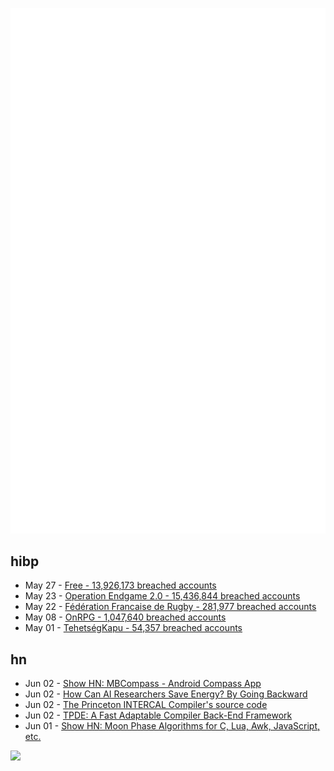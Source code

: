 ![Metrics](https://raw.githubusercontent.com/phixion/phixion/master/metrics.svg)

## hibp

<!--
for https://github.com/phixion/phixion/blob/main/.github/workflows/feeds.yml
-->
<!--START_SECTION:haveibeenpwnd-->
- May 27 - [Free - 13,926,173 breached accounts](https://haveibeenpwned.com/Breach/FreeMobile)
- May 23 - [Operation Endgame 2.0 - 15,436,844 breached accounts](https://haveibeenpwned.com/Breach/OperationEndgame2)
- May 22 - [Fédération Francaise de Rugby - 281,977 breached accounts](https://haveibeenpwned.com/Breach/FFR)
- May 08 - [OnRPG - 1,047,640 breached accounts](https://haveibeenpwned.com/Breach/OnRPG)
- May 01 - [TehetségKapu - 54,357 breached accounts](https://haveibeenpwned.com/Breach/TehetsegKapu)
<!--END_SECTION:haveibeenpwnd-->

## hn

<!--
for https://github.com/phixion/phixion/blob/main/.github/workflows/feeds.yml
-->
<!--START_SECTION:hn-->
- Jun 02 - [Show HN: MBCompass - Android Compass App](https://github.com/MubarakNative/MBCompass)
- Jun 02 - [How Can AI Researchers Save Energy? By Going Backward](https://www.quantamagazine.org/how-can-ai-researchers-save-energy-by-going-backward-20250530/)
- Jun 02 - [The Princeton INTERCAL Compiler's source code](https://esoteric.codes/blog/published-for-the-first-time-the-original-intercal72-compiler-code)
- Jun 02 - [TPDE: A Fast Adaptable Compiler Back-End Framework](https://arxiv.org/abs/2505.22610)
- Jun 01 - [Show HN: Moon Phase Algorithms for C, Lua, Awk, JavaScript, etc.](https://github.com/oliverkwebb/moonphase)
<!--END_SECTION:hn-->

<!--
for https://yhype.me
-->
![](https://hit.yhype.me/github/profile?user_id=13013670)
